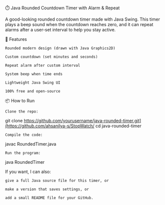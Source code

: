 ⏱️ Java Rounded Countdown Timer with Alarm & Repeat

A good-looking rounded countdown timer made with Java Swing.
This timer plays a beep sound when the countdown reaches zero, and it can repeat alarms after a user-set interval to help you stay active.

🚀 Features

    Rounded modern design (drawn with Java Graphics2D)

    Custom countdown (set minutes and seconds)

    Repeat alarm after custom interval

    System beep when time ends

    Lightweight Java Swing UI

    100% free and open-source

📦 How to Run

    Clone the repo:

git clone https://github.com/yourusername/java-rounded-timer.git](https://github.com/ahsanilya-s/StopWatch/
cd java-rounded-timer

    Compile the code:

javac RoundedTimer.java

    Run the program:

java RoundedTimer

If you want, I can also:

    give a full Java source file for this timer, or

    make a version that saves settings, or

    add a small README file for your GitHub.
